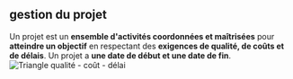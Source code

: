 ## gestion du projet

Un projet est un **ensemble d'activités coordonnées et maîtrisées** pour **atteindre un objectif** en respectant des **exigences de qualité, de coûts et de délais**. Un projet a **une date de début et une date de fin**.
![Triangle qualité - coût - délai](https://user.oc-static.com/upload/2017/04/11/14919262033528_triangle-qualite%CC%81-cout-de%CC%81lai.png)
